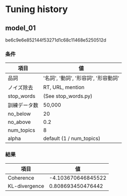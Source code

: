 # Tuning history

## model_01
be6c9e6e852144f53271d1c68c11468e5250512d

### 条件

|項目|値|
|-|-|
|品詞|'名詞', '動詞', '形容詞', '形容動詞'|
|ノイズ除去|RT, URL, mention|
|stop_words|(See stop_words.py)|
|訓練データ数|50,000|
|no_below|20|
|no_above|0.2|
|num_topics|8|
|alpha|default (1 / num_topics)|

### 結果

|項目|値|
|-|-|
|Coherence|-4.103670646845522|
|KL-divergence|0.808693450476442|

